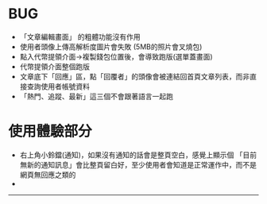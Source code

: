 # BUG
- 「文章編輯畫面」 的粗體功能沒有作用
- 使用者頭像上傳高解析度圖片會失敗 (5MB的照片會叉燒包)
- 點入代幣提領介面→複製錢包位置後，會導致跑版(選單蓋畫面)
- 代幣提領介面整個跑版
- 文章底下「回應」區，點「回覆者」的頭像會被連結回首頁文章列表，而非直接查詢使用者帳號資料
- 「熱門、追蹤、最新」這三個不會跟著語言一起跑

# 使用體驗部分
- 右上角小鈴鐺(通知)，如果沒有通知的話會是整頁空白，感覺上顯示個 「目前無新的通知訊息」會比整頁留白好，至少使用者會知道是正常運作中，而不是網頁無回應之類的
- 

--------- 

